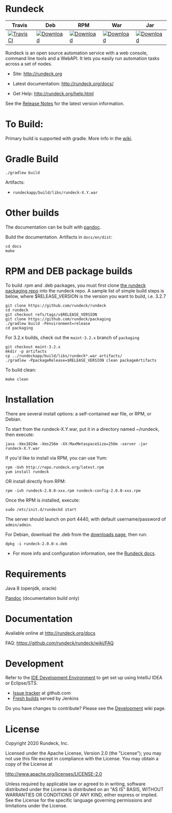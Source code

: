 Rundeck
========

| Travis | Deb | RPM | War | Jar |
|--------|-----|-----|-----|-----|
|[![Travis CI](https://travis-ci.org/rundeck/rundeck.svg?branch=master)](https://travis-ci.org/rundeck/rundeck/builds#)|[![Download](https://api.bintray.com/packages/rundeck/rundeck-deb/rundeck/images/download.svg) ](https://bintray.com/rundeck/rundeck-deb/rundeck/_latestVersion)|[![Download](https://api.bintray.com/packages/rundeck/rundeck-rpm/rundeck/images/download.svg) ](https://bintray.com/rundeck/rundeck-rpm/rundeck/_latestVersion)| [![Download](https://api.bintray.com/packages/rundeck/rundeck-maven/rundeck/images/download.svg) ](https://bintray.com/rundeck/rundeck-maven/rundeck/_latestVersion)|[![Download](https://api.bintray.com/packages/rundeck/rundeck-maven/rundeck-launcher/images/download.svg) ](https://bintray.com/rundeck/rundeck-maven/rundeck-launcher/_latestVersion)

Rundeck is an open source automation service with a web console, 
command line tools and a WebAPI.
It lets you easily run automation tasks across a set of nodes.

* Site: <http://rundeck.org>

* Latest documentation: <http://rundeck.org/docs/>

* Get Help: <http://rundeck.org/help.html>


See the [Release Notes](https://docs.rundeck.com/docs/history/) for the latest version information.


To Build:
=====

Primary build is supported with gradle. More info in the [wiki](https://github.com/rundeck/rundeck/wiki/Building-and-Testing).

Gradle Build
=====

    ./gradlew build

Artifacts: 

* `rundeckapp/build/libs/rundeck-X.Y.war`


Other builds
======

The documentation can be built with [pandoc](http://johnmacfarlane.net/pandoc/).
    
Build the documentation. Artifacts in `docs/en/dist`:

    cd docs
    make

RPM and DEB package builds
=======

To build .rpm and .deb packages, you must first clone [the rundeck packaging repo](https://github.com/rundeck/packaging) into the rundeck repo.
A sample list of simple build steps is below, where $RELEASE_VERSION is the version you want
to build, i.e. 3.2.7

    git clone https://github.com/rundeck/rundeck
    cd rundeck
    git checkout refs/tags/v$RELEASE_VERSION
    git clone https://github.com/rundeck/packaging
    ./gradlew build -Penvironment=release
    cd packaging

For 3.2.x builds, check out the `maint-3.2.x` branch of `packaging`

    git checkout maint-3.2.x
    mkdir -p artifacts
    cp ../rundeckapp/build/libs/rundeck*.war artifacts/
    ./gradlew -PpackageRelease=$RELEASE_VERSION clean packageArtifacts

To build clean:

    make clean

Installation
======

There are several install options: a self-contained war file, or RPM, or Debian.

To start from the rundeck-X.Y.war, put it in a directory named ~/rundeck, then execute:

    java -Xmx1024m -Xms256m -XX:MaxMetaspaceSize=256m -server -jar rundeck-X.Y.war

If you'd like to install via RPM, you can use Yum:

    rpm -Uvh http://repo.rundeck.org/latest.rpm 
    yum install rundeck

OR install directly from RPM:

    rpm -ivh rundeck-2.0.0-xxx.rpm rundeck-config-2.0.0-xxx.rpm

Once the RPM is installed, execute:

    sudo /etc/init.d/rundeckd start

The server should launch on port 4440, with default username/password of `admin/admin`.

For Debian, download the .deb from the [downloads page](http://rundeck.org/downloads.html), then run:

    dpkg -i rundeck-2.0.0-x.deb

* For more info and configuration information, see the [Rundeck docs](http://docs.rundeck.org).

Requirements
=======

Java 8 (openjdk, oracle)

[Pandoc](http://johnmacfarlane.net/pandoc/) (documentation build only)

Documentation
======

Available online at <http://rundeck.org/docs>

FAQ: <https://github.com/rundeck/rundeck/wiki/FAQ>

Development
======

Refer to the [IDE Development Environment](https://github.com/rundeck/rundeck/wiki/IDE-Development-Environment) to get set up using IntelliJ IDEA or Eclipse/STS.

* [Issue tracker](https://github.com/rundeck/rundeck/issues) at github.com
* [Fresh builds](http://build.rundeck.org) served by Jenkins

Do you have changes to contribute? Please see the [Development](https://github.com/rundeck/rundeck/wiki/Development) wiki page.

License
======

Copyright 2020 Rundeck, Inc.

Licensed under the Apache License, Version 2.0 (the "License");
you may not use this file except in compliance with the License.
You may obtain a copy of the License at

   http://www.apache.org/licenses/LICENSE-2.0

Unless required by applicable law or agreed to in writing, software
distributed under the License is distributed on an "AS IS" BASIS,
WITHOUT WARRANTIES OR CONDITIONS OF ANY KIND, either express or implied.
See the License for the specific language governing permissions and
limitations under the License.
